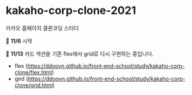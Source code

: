 # kakaho-corp-clone-2021
카카오 홈페이지 클론코딩 스터디

🔔 **11/6** 시작

🔔 **11/13** 카드 섹션을 기존 flex에서 grid로 다시 구현하는 중입니다.
- flex (https://ddooyn.github.io/front-end-school/study/kakaho-corp-clone/flex.html)
- gird (https://ddooyn.github.io/front-end-school/study/kakaho-corp-clone/grid.html)
